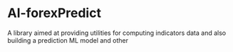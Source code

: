 # AI-forexPredict
A library aimed at providing utilities for computing indicators data and also building a prediction  ML model and other
